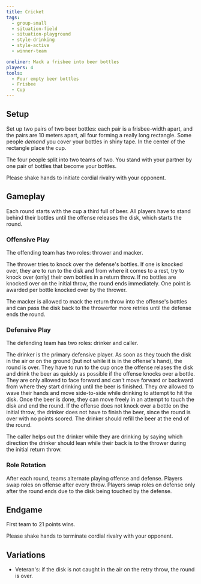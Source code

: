 ```yaml
---
title: Cricket
tags:
  - group-small
  - situation-field
  - situation-playground
  - style-drinking
  - style-active
  - winner-team

oneliner: Mack a frisbee into beer bottles
players: 4
tools:
  - Four empty beer bottles
  - Frisbee
  - Cup
---
```

## Setup
Set up two pairs of two beer bottles: each pair is a frisbee-width apart, and the pairs are 10 meters apart, all four forming a really long rectangle. Some people _demand_ you cover your bottles in shiny tape. In the center of the rectangle place the cup.

The four people split into two teams of two. You stand with your partner by one pair of bottles that become your bottles.

Please shake hands to initiate cordial rivalry with your opponent.

## Gameplay
Each round starts with the cup a third full of beer. All players have to stand behind their bottles until the offense releases the disk, which starts the round.

### Offensive Play
The offending team has two roles: thrower and macker.

The thrower tries to knock over the defense's bottles. If one is knocked over, they are to run to the disk and from where it comes to a rest, try to knock over (only) their own bottles in a return throw. If no bottles are knocked over on the initial throw, the round ends immediately. One point is awarded per bottle knocked over by the thrower.

The macker is allowed to mack the return throw into the offense's bottles and can pass the disk back to the throwerfor more retries until the defense ends the round.

### Defensive Play
The defending team has two roles: drinker and caller.

The drinker is the primary defensive player. As soon as they touch the disk in the air or on the ground (but not while it is in the offense's hand), the round is over. They have to run to the cup once the offense relases the disk and drink the beer as quickly as possible if the offense knocks over a bottle. They are only allowed to face forward and can't move forward or backward from where they start drinking until the beer is finished. They _are_ allowed to wave their hands and move side-to-side while drinking to attempt to hit the disk. Once the beer is done, they can move freely in an attempt to touch the disk and end the round. If the offense does not knock over a bottle on the initial throw, the drinker does not have to finish the beer, since the round is over with no points scored. The drinker should refill the beer at the end of the round.

The caller helps out the drinker while they are drinking by saying which direction the drinker should lean while their back is to the thrower during the initial return throw.

### Role Rotation
After each round, teams alternate playing offense and defense. Players swap roles on offense after every throw. Players swap roles on defense only after the round ends due to the disk being touched by the defense.

## Endgame
First team to 21 points wins.

Please shake hands to terminate cordial rivalry with your opponent.

## Variations
* Veteran's: if the disk is not caught in the air on the retry throw, the round is over.
